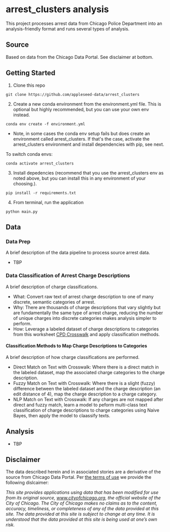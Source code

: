 # arrest_clusters analysis

This project processes arrest data from Chicago Police Department into an analysis-friendly format and runs several types of analysis. 


## Source

Based on data from the Chicago Data Portal. See disclaimer at bottom.

## Getting Started

1. Clone this repo

```terminal
git clone https://github.com/appleseed-data/arrest_clusters
```

2. Create a new conda environment from the environment.yml file. This is optional but highly recommended, but you can use your own env instead.

```terminal
conda env create -f environment.yml
```

* Note, in some cases the conda env setup fails but does create an environment called arrest_clusters. If that's the case, activate the arrest_clusters environment and install dependencies with pip, see next. 

To switch conda envs:
```terminal
conda activate arrest_clusters
```

3. Install depedencies (recommend that you use the arrest_clusters env as noted above, but you can install this in any environment of your choosing.).

```terminal
pip install -r requirements.txt
```

4. From terminal, run the application

```terminal
python main.py
```

## Data

### Data Prep

A brief description of the data pipeline to process source arrest data. 

* TBP 

  
### Data Classification of Arrest Charge Descriptions

A brief description of charge classifications. 

* What: Convert raw text of arrest charge description to one of many discrete, semantic categories of arrest. 
* Why: There are thousands of charge descriptions that vary slightly but are fundamentally the same type of arrest charge, reducing the number of unique charges into discrete categories makes analysis simpler to perform. 
* How: Leverage a labeled dataset of charge descriptions to categories from this worksheet [CPD Crosswalk](https://github.com/appleseed-data/arrest_clusters/blob/main/data/CPD_crosswalk_final.xlsx) and apply classification methods.

#### Classification Methods to Map Charge Descriptions to Categories

A brief description of how charge classifications are performed.

* Direct Match on Text with Crosswalk: Where there is a direct match in the labeled dataset, map the associated charge categories to the charge description.
* Fuzzy Match on Text with Crosswalk: Where there is a slight (fuzzy) difference between the labeled dataset and the charge description (an edit distance of 4), map the charge description to a charge category.
* NLP Match on Text with Crosswalk: If any charges are not mapped after direct and fuzzy match, learn a model to peform multi-class text classification of charge descriptions to charge categories using Naive Bayes, then apply the model to claassify texts.

## Analysis

* TBP

## Disclaimer

The data described herein and in associated stories are a derivative of the source from Chicago Data Portal. Per [the terms of use](https://www.chicago.gov/city/en/narr/foia/data_disclaimer.html) we provide the following dislcaimer:

*This site provides applications using data that has been modified for use from its original source, www.cityofchicago.org, the official website of the City of Chicago.  The City of Chicago makes no claims as to the content, accuracy, timeliness, or completeness of any of the data provided at this site.  The data provided at this site is subject to change at any time.  It is understood that the data provided at this site is being used at one’s own risk.*

